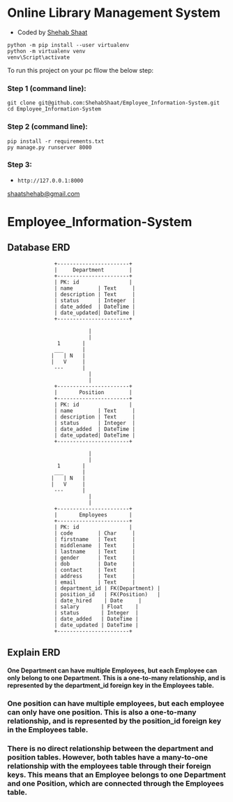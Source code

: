 

# Online Library Management System



- Coded by [Shehab Shaat](https://ShehabShaat.github.io/)


```
python -m pip install --user virtualenv
python -m virtualenv venv 
venv\Script\activate
```

To run this project on your pc fllow the below step:

### Step 1 (command line):

```
git clone git@github.com:ShehabShaat/Employee_Information-System.git
cd Employee_Information-System
```

### Step 2 (command line):

```
pip install -r requirements.txt
py manage.py runserver 8000
```

### Step 3:

- `http://127.0.0.1:8000`


 [shaatshehab@gmail.com](mailto:shaatshehab@gmail.com) 




# Employee_Information-System
## Database ERD
                   +-----------------------+
                   |     Department        |
                   +-----------------------+
                   | PK: id                |
                   | name        | Text     |
                   | description | Text     |
                   | status      | Integer  |
                   | date_added  | DateTime |
                   | date_updated| DateTime |
                   +-----------------------+

                              |
                              |
                    1       |
                   ___      |
                  |   | N   |
                  |   V     |
                   ---      |
                              |
                              |
                   +-----------------------+
                   |       Position        |
                   +-----------------------+
                   | PK: id                |
                   | name        | Text     |
                   | description | Text     |
                   | status      | Integer  |
                   | date_added  | DateTime |
                   | date_updated| DateTime |
                   +-----------------------+

                              |
                              |
                    1       |
                   ___      |
                  |   | N   |
                  |   V     |
                   ---      |
                              |
                              |
                   +-----------------------+
                   |       Employees       |
                   +-----------------------+
                   | PK: id                |
                   | code        | Char     |
                   | firstname   | Text     |
                   | middlename  | Text     |
                   | lastname    | Text     |
                   | gender      | Text     |
                   | dob         | Date     |
                   | contact     | Text     |
                   | address     | Text     |
                   | email       | Text     |
                   | department_id | FK(Department) |
                   | position_id   | FK(Position)   |
                   | date_hired    | Date     |
                   | salary       | Float    |
                   | status       | Integer  |
                   | date_added   | DateTime |
                   | date_updated | DateTime |
                   +-----------------------+

## Explain ERD
#### One Department can have multiple Employees, but each Employee can only belong to one Department. This is a one-to-many relationship, and is represented by the department_id foreign key in the Employees table.

### One position can have multiple employees, but each employee can only have one position. This is also a one-to-many relationship, and is represented by the position_id foreign key in the Employees table.

### There is no direct relationship between the department and position tables. However, both tables have a many-to-one relationship with the employees table through their foreign keys. This means that an Employee belongs to one Department and one Position, which are connected through the Employees table.
